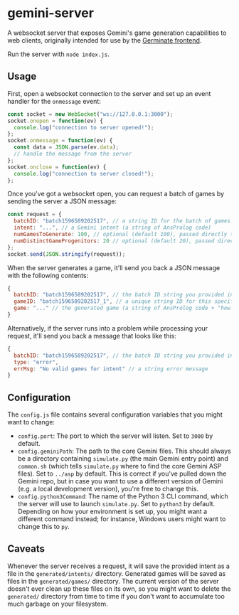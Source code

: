 # gemini-server

A websocket server that exposes Gemini's game generation capabilities to web clients, originally intended for use by the [Germinate frontend](https://github.com/ExpressiveIntelligence/Germinate).

Run the server with `node index.js`.

## Usage

First, open a websocket connection to the server and set up an event handler for the `onmessage` event:

```js
const socket = new WebSocket("ws://127.0.0.1:3000");
socket.onopen = function(ev) {
  console.log("connection to server opened!");
};
socket.onmessage = function(ev) {
  const data = JSON.parse(ev.data);
  // handle the message from the server
};
socket.onclose = function(ev) {
  console.log("connection to server closed!");
};
```

Once you've got a websocket open, you can request a batch of games by sending the server a JSON message:

```js
const request = {
  batchID: "batch1596589202517", // a string ID for the batch of games you've requested
  intent: "...", // a Gemini intent (a string of AnsProlog code)
  numGamesToGenerate: 100, // optional (default 100), passed directly to Gemini
  numDistinctGameProgenitors: 20 // optional (default 20), passed directly to Gemini
};
socket.send(JSON.stringify(request));
```

When the server generates a game, it'll send you back a JSON message with the following contents:

```js
{
  batchID: "batch1596589202517", // the batch ID string you provided in your request
  gameID: "batch1596589202517_1", // a unique string ID for this specific game
  game: "..." // the generated game (a string of AnsProlog code + "how to play" instructions)
}
```

Alternatively, if the server runs into a problem while processing your request, it'll send you back a message that looks like this:

```js
{
  batchID: "batch1596589202517", // the batch ID string you provided in your request
  type: "error",
  errMsg: "No valid games for intent" // a string error message
}
```

## Configuration

The `config.js` file contains several configuration variables that you might want to change:

* `config.port`: The port to which the server will listen. Set to `3000` by default.
* `config.geminiPath`: The path to the core Gemini files. This should always be a directory containing `simulate.py` (the main Gemini entry point) and `common.sh` (which tells `simulate.py` where to find the core Gemini ASP files). Set to `../asp` by default. This is correct if you've pulled down the Gemini repo, but in case you want to use a different version of Gemini (e.g. a local development version), you're free to change this.
* `config.python3Command`: The name of the Python 3 CLI command, which the server will use to launch `simulate.py`. Set to `python3` by default. Depending on how your environment is set up, you might want a different command instead; for instance, Windows users might want to change this to `py`.

## Caveats

Whenever the server receives a request, it will save the provided intent as a file in the `generated/intents/` directory. Generated games will be saved as files in the `generated/games/` directory. The current version of the server doesn't ever clean up these files on its own, so you might want to delete the `generated/` directory from time to time if you don't want to accumulate too much garbage on your filesystem.
